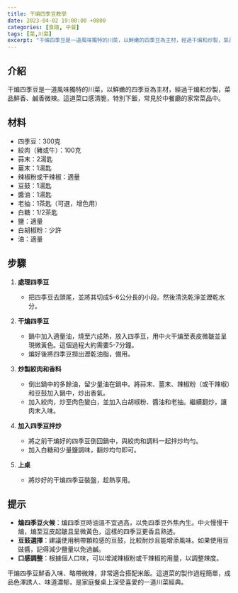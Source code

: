 ```yaml
---
title: 干煸四季豆教學
date: 2023-04-02 19:00:00 +0800
categories: [食譜, 中餐]
tags: [菜,川菜] 
excerpt: "干煸四季豆是一道風味獨特的川菜，以鮮嫩的四季豆為主材，經過干煸和炒製，菜品鮮香、鹹香微辣。這道菜口感清脆，特別下飯，常見於中餐廳的家常菜品中"
---
```


## 介紹
干煸四季豆是一道風味獨特的川菜，以鮮嫩的四季豆為主材，經過干煸和炒製，菜品鮮香、鹹香微辣。這道菜口感清脆，特別下飯，常見於中餐廳的家常菜品中。

## 材料
- 四季豆：300克
- 絞肉（豬或牛）：100克
- 蒜末：2湯匙
- 薑末：1湯匙
- 辣椒粉或干辣椒：適量
- 豆鼓：1湯匙
- 醬油：1湯匙
- 老抽：1茶匙（可選，增色用）
- 白糖：1/2茶匙
- 鹽：適量
- 白胡椒粉：少許
- 油：適量

## 步驟

1. **處理四季豆**  
   - 把四季豆去頭尾，並將其切成5-6公分長的小段。然後清洗乾淨並瀝乾水分。
  
2. **干煸四季豆**  
   - 鍋中加入適量油，燒至六成熱，放入四季豆，用中火干煸至表皮微皺並呈現微黃色。這個過程大約需要5-7分鐘。
   - 煸好後將四季豆撈出瀝乾油脂，備用。

3. **炒製絞肉和香料**  
   - 倒出鍋中的多餘油，留少量油在鍋中。將蒜末、薑末、辣椒粉（或干辣椒）和豆鼓加入鍋中，炒出香氣。
   - 加入絞肉，炒至肉色變白，並加入白胡椒粉、醬油和老抽。繼續翻炒，讓肉末入味。
  
4. **加入四季豆拌炒**  
   - 將之前干煸好的四季豆倒回鍋中，與絞肉和調料一起拌炒均勻。
   - 加入白糖和少量鹽調味，翻炒均勻即可。

5. **上桌**
   - 將炒好的干煸四季豆裝盤，趁熱享用。

## 提示
- **煸四季豆火候**：煸四季豆時油溫不宜過高，以免四季豆外焦內生。中火慢慢干煸，煸至豆皮起皺且呈微黃色，這樣的四季豆更香且熟透。
- **豆鼓選擇**：建議使用稍帶顆粒感的豆鼓，比較耐炒且能增添風味。如果使用豆豉醬，記得減少鹽量以免過鹹。
- **口感調整**：根據個人口味，可以增減辣椒粉或干辣椒的用量，以調整辣度。

干煸四季豆鮮香入味、略帶微辣，非常適合搭配米飯。這道菜的製作過程簡單，成品色澤誘人、味道濃郁，是家庭餐桌上深受喜愛的一道川菜經典。
